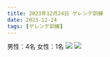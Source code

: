 ```yaml
---
title: 2023年12月24日 ゲレンデ訓練
date: 2023-12-24
tags: [ゲレンデ訓練]
---
```


男性：4名
女性：1名
![](/2023/12/24/20231224/1.jpg)
![](/2023/12/24/20231224/2.jpg)
